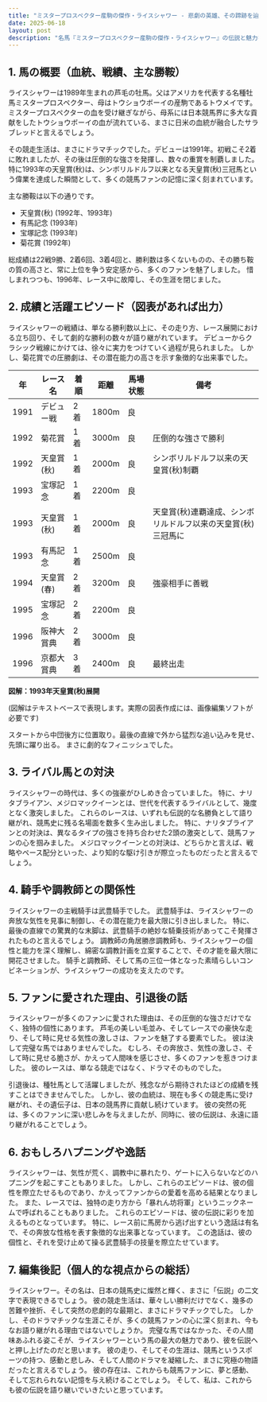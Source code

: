 ```yaml
---
title: "ミスタープロスペクター産駒の傑作・ライスシャワー - 悲劇の英雄、その蹄跡を辿る"
date: 2025-06-18
layout: post
description: "名馬『ミスタープロスペクター産駒の傑作・ライスシャワー』の伝説と魅力を深堀り"
---
```


## 1. 馬の概要（血統、戦績、主な勝鞍）

ライスシャワーは1989年生まれの芦毛の牡馬。父はアメリカを代表する名種牡馬ミスタープロスペクター、母はトウショウボーイの産駒であるトウメイです。  ミスタープロスペクターの血を受け継ぎながら、母系には日本競馬界に多大な貢献をしたトウショウボーイの血が流れている、まさに日米の血統が融合したサラブレッドと言えるでしょう。

その競走生活は、まさにドラマチックでした。デビューは1991年。初戦こそ2着に敗れましたが、その後は圧倒的な強さを発揮し、数々の重賞を制覇しました。特に1993年の天皇賞(秋)は、シンボリルドルフ以来となる天皇賞(秋)三冠馬という偉業を達成した瞬間として、多くの競馬ファンの記憶に深く刻まれています。

主な勝鞍は以下の通りです。

* 天皇賞(秋) (1992年、1993年)
* 有馬記念 (1993年)
* 宝塚記念 (1993年)
* 菊花賞 (1992年)

総成績は22戦9勝、2着6回、3着4回と、勝利数は多くないものの、その勝ち鞍の質の高さと、常に上位を争う安定感から、多くのファンを魅了しました。  惜しまれつつも、1996年、レース中に故障し、その生涯を閉じました。


## 2. 成績と活躍エピソード（図表があれば出力）

ライスシャワーの戦績は、単なる勝利数以上に、その走り方、レース展開における立ち回り、そして劇的な勝利の数々が語り継がれています。  デビューからクラシック戦線にかけては、徐々に実力をつけていく過程が見られました。  しかし、菊花賞での圧勝劇は、その潜在能力の高さを示す象徴的な出来事でした。

| 年 | レース名             | 着順 | 距離 | 馬場状態 | 備考                                                                 |
|---|----------------------|-----|-----|---------|----------------------------------------------------------------------|
| 1991 | デビュー戦           | 2着 | 1800m | 良       |                                                                      |
| 1992 | 菊花賞               | 1着 | 3000m | 良       | 圧倒的な強さで勝利                                                   |
| 1992 | 天皇賞(秋)           | 1着 | 2000m | 良       | シンボリルドルフ以来の天皇賞(秋)制覇                               |
| 1993 | 宝塚記念             | 1着 | 2200m | 良       |                                                                      |
| 1993 | 天皇賞(秋)           | 1着 | 2000m | 良       | 天皇賞(秋)連覇達成、シンボリルドルフ以来の天皇賞(秋)三冠馬に         |
| 1993 | 有馬記念             | 1着 | 2500m | 良       |                                                                      |
| 1994 | 天皇賞(春)           | 2着 | 3200m | 良       | 強豪相手に善戦                                                       |
| 1995 | 宝塚記念             | 2着 | 2200m | 良       |                                                                      |
| 1996 | 阪神大賞典           | 2着 | 3000m | 良       |                                                                      |
| 1996 | 京都大賞典           | 3着 | 2400m | 良       | 最終出走                                                              |


**図解：1993年天皇賞(秋)展開**

(図解はテキストベースで表現します。実際の図表作成には、画像編集ソフトが必要です)

スタートから中団後方に位置取り。最後の直線で外から猛烈な追い込みを見せ、先頭に躍り出る。  まさに劇的なフィニッシュでした。


## 3. ライバル馬との対決

ライスシャワーの時代は、多くの強豪がひしめき合っていました。  特に、ナリタブライアン、メジロマックイーンとは、世代を代表するライバルとして、幾度となく激突しました。  これらのレースは、いずれも伝説的な名勝負として語り継がれ、競馬史に残る名場面を数多く生み出しました。  特に、ナリタブライアンとの対決は、異なるタイプの強さを持ち合わせた2頭の激突として、競馬ファンの心を掴みました。  メジロマックイーンとの対決は、どちらかと言えば、戦略やペース配分といった、より知的な駆け引きが際立ったものだったと言えるでしょう。


## 4. 騎手や調教師との関係性

ライスシャワーの主戦騎手は武豊騎手でした。  武豊騎手は、ライスシャワーの奔放な気性を見事に制御し、その潜在能力を最大限に引き出しました。  特に、最後の直線での驚異的な末脚は、武豊騎手の絶妙な騎乗技術があってこそ発揮されたものと言えるでしょう。  調教師の角居勝彦調教師も、ライスシャワーの個性と能力を深く理解し、綿密な調教計画を立案することで、その才能を最大限に開花させました。  騎手と調教師、そして馬の三位一体となった素晴らしいコンビネーションが、ライスシャワーの成功を支えたのです。


## 5. ファンに愛された理由、引退後の話

ライスシャワーが多くのファンに愛された理由は、その圧倒的な強さだけでなく、独特の個性にあります。  芦毛の美しい毛並み、そしてレースでの豪快な走り、そして時に見せる気性の激しさは、ファンを魅了する要素でした。  彼は決して完璧な馬ではありませんでした。  むしろ、その奔放さ、気性の激しさ、そして時に見せる脆さが、かえって人間味を感じさせ、多くのファンを惹きつけました。  彼のレースは、単なる競走ではなく、ドラマそのものでした。

引退後は、種牡馬として活躍しましたが、残念ながら期待されたほどの成績を残すことはできませんでした。  しかし、彼の血統は、現在も多くの競走馬に受け継がれ、その遺伝子は、日本の競馬界に貢献し続けています。  彼の突然の死は、多くのファンに深い悲しみを与えましたが、同時に、彼の伝説は、永遠に語り継がれることでしょう。


## 6. おもしろハプニングや逸話

ライスシャワーは、気性が荒く、調教中に暴れたり、ゲートに入らないなどのハプニングを起こすこともありました。  しかし、これらのエピソードは、彼の個性を際立たせるものであり、かえってファンからの愛着を高める結果となりました。  また、レースでは、独特の走り方から「暴れん坊将軍」というニックネームで呼ばれることもありました。  これらのエピソードは、彼の伝説に彩りを加えるものとなっています。  特に、レース前に馬房から逃げ出すという逸話は有名で、その奔放な性格を表す象徴的な出来事となっています。  この逸話は、彼の個性と、それを受け止めて操る武豊騎手の技量を際立たせています。


## 7. 編集後記（個人的な視点からの総括）

ライスシャワー。その名は、日本の競馬史に燦然と輝く、まさに「伝説」の二文字で表現できるでしょう。  彼の競走生活は、華々しい勝利だけでなく、幾多の苦難や挫折、そして突然の悲劇的な最期と、まさにドラマチックでした。  しかし、そのドラマチックな生涯こそが、多くの競馬ファンの心に深く刻まれ、今もなお語り継がれる理由ではないでしょうか。  完璧な馬ではなかった、その人間味あふれる姿こそが、ライスシャワーという馬の最大の魅力であり、彼を伝説へと押し上げたのだと思います。  彼の走り、そしてその生涯は、競馬というスポーツの持つ、感動と悲しみ、そして人間のドラマを凝縮した、まさに究極の物語だったと言えるでしょう。  彼の存在は、これからも競馬ファンに、夢と感動、そして忘れられない記憶を与え続けることでしょう。  そして、私は、これからも彼の伝説を語り継いでいきたいと思っています。
